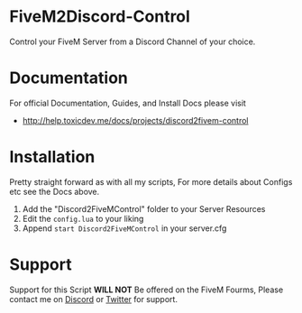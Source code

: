 # FiveM2Discord-Control
Control your FiveM Server from a Discord Channel of your choice.

# Documentation
For official Documentation, Guides, and Install Docs please visit
* http://help.toxicdev.me/docs/projects/discord2fivem-control

# Installation
Pretty straight forward as with all my scripts, For more details about Configs etc see the Docs above.
1. Add the "Discord2FiveMControl" folder to your Server Resources
2. Edit the `config.lua` to your liking
3. Append `start Discord2FiveMControl` in your server.cfg

# Support
Support for this Script **WILL NOT** Be offered on the FiveM Fourms,
Please contact me on [Discord](https://discord.gg/QhmXAJdPQu) or [Twitter](https://twitter.com/TheRealToxicDev) for support.
